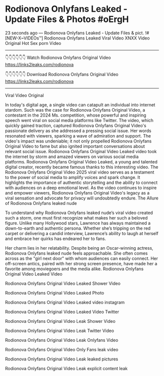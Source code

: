 # Rodionova Onlyfans Leaked - Update Files & Photos #oErgH

23 seconds ago — Rodionova Onlyfans Leaked - Update Files & pict. !#[NEW-X~VIDEOs™] Rodionova Onlyfans Leaked Viral Video XNXX Video Original Hot Sex porn Video

------------------

👇👇👇👇👇👇
Watch Rodionova Onlyfans Original Video
https://links2leaks.com/rodionova

👇👇👇👇👇👇
Download Rodionova Onlyfans Original Video
https://links2leaks.com/rodionova

------------------

Viral Video Original

In today's digital age, a single video can catapult an individual into internet stardom. Such was the case for Rodionova Onlyfans Original Video, a contestant in the 2024 Ms. competition, whose powerful and inspiring speech went viral on social media platforms like Twitter.
The video, which quickly gained traction, captured Rodionova Onlyfans Original Video's passionate delivery as she addressed a pressing social issue. Her words resonated with viewers, sparking a wave of admiration and support. The video's impact was undeniable; it not only propelled Rodionova Onlyfans Original Video to fame but also ignited important conversations about relevant social issue.
Rodionova Onlyfans Original Video Leaked video took the internet by storm and amazed viewers on various social media platforms. Rodionova Onlyfans Original Video Leaked, a young and talented digital creator, recently became famous thanks to this interesting video.
The Rodionova Onlyfans Original Video 2025 viral video serves as a testament to the power of social media to amplify voices and spark change. It highlights the importance of authentic storytelling and the ability to connect with audiences on a deep emotional level. As the video continues to inspire and empower viewers, Rodionova Onlyfans Original Video's legacy as a viral sensation and advocate for privacy will undoubtedly endure.
The Allure of Rodionova Onlyfans leaked nude


To understand why Rodionova Onlyfans leaked nude’s viral video created such a storm, one must first recognize what makes her such a beloved figure. Unlike many Hollywood stars, Lawrence has always maintained a down-to-earth and authentic persona. Whether she’s tripping on the red carpet or delivering a candid interview, Lawrence’s ability to laugh at herself and embrace her quirks has endeared her to fans.

Her charm lies in her relatability. Despite being an Oscar-winning actress, Rodionova Onlyfans leaked nude feels approachable. She often comes across as the "girl next door" with whom audiences can easily connect. Her off-screen antics, paired with her strong screen presence, have made her a favorite among moviegoers and the media alike.
Rodionova Onlyfans Original Video Leaked Video

Rodionova Onlyfans Original Video Leaked Shower Video

Rodionova Onlyfans Original Video Leaked Photo

Rodionova Onlyfans Original Video Leaked video instagram

Rodionova Onlyfans Original Video Leaked Video Twitter

Rodionova Onlyfans Original Video Leak Shower Video

Rodionova Onlyfans Original Video Leak Twitter Video

Rodionova Onlyfans Original Video Leak Onlyfans Video

Rodionova Onlyfans Original Video Only Fans leak video

Rodionova Onlyfans Original Video Leak leaked pictures

Rodionova Onlyfans Original Video Leak explicit content leak
